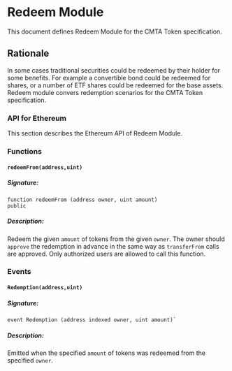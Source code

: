 # Redeem Module

This document defines Redeem Module for the CMTA Token specification.

## Rationale

In some cases traditional securities could be redeemed by their holder for some benefits.  For example a convertible bond could be redeemed for shares, or a number of ETF shares could be redeemed for the base assets.
Redeem module convers redemption scenarios for the CMTA Token specification.

### API for Ethereum

This section describes the Ethereum API of Redeem Module.

### Functions

#### `redeemFrom(address,uint)`

##### Signature:

    function redeemFrom (address owner, uint amount)
    public

##### Description:

Redeem the given `amount` of tokens from the given `owner`.
The owner should `approve` the redemption in advance in the same way as `transferFrom` calls are approved.
Only authorized users are allowed to call this function.

### Events

#### `Redemption(address,uint)`

##### Signature:

    event Redemption (address indexed owner, uint amount)`

##### Description:

Emitted when the specified `amount` of tokens was redeemed from the specified `owner`.
